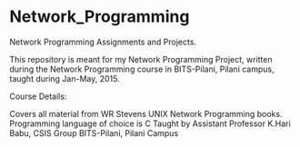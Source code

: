 # Network_Programming
Network Programming Assignments and Projects.

This repository is meant for my Network Programming Project, written during the Network Programming course in BITS-Pilani, Pilani campus, taught during Jan-May, 2015.

Course Details:

Covers all material from WR Stevens UNIX Network Programming books.
Programming language of choice is C
Taught by Assistant Professor K.Hari Babu, CSIS Group BITS-Pilani, Pilani Campus
